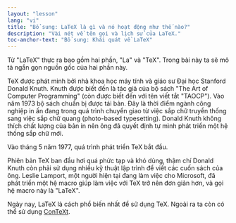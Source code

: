 ```yaml
---
layout: "lesson"
lang: "vi"
title: "Bổ sung: LaTeX là gì và nó hoạt động như thế nào?"
description: "Vài nét về tên gọi và lịch sử của LaTeX."
toc-anchor-text: "Bổ sung: Khái quát về LaTeX"
---
```


Từ "LaTeX" thực ra bao gồm hai phần, "La" và "TeX". Trong bài này ta sẽ mô tả
ngắn gọn nguồn gốc của hai phần này.

TeX được phát minh bởi nhà khoa học máy tính và giáo sư Đại học Stanford
Donald Knuth. Knuth được biết đến là tác giả của bộ sách "The Art of Computer
Programming" (còn được biết đến với tên viết tắt "TAOCP"). Vào năm 1973 bộ sách
chuẩn bị được tái bản. Đây là thời điểm ngành công nghiệp in ấn đang trong quá
trình chuyển giao từ việc sắp chữ truyền thống sang việc sắp chữ quang
(photo-based typesetting). Donald Knuth không thích chất lượng của bản in nên
ông đã quyết định tự mình phát triển một hệ thống sắp chữ mới.

Vào tháng 5 năm 1977, quá trình phát triển TeX bắt đầu.

Phiên bản TeX ban đầu hơi quá phức tạp và khó dùng, thậm chí Donald Knuth còn
phải sử dụng nhiều kỹ thuật lập trình để viết các cuốn sách của ông. Leslie
Lamport, một người hiện tại đang làm việc cho Microsoft, đã phát triển một hệ
macro giúp làm việc với TeX trở nên đơn giản hơn, và gọi hệ macro này là 
"LaTeX".

Ngày nay, LaTeX là cách phổ biến nhất để sử dụng TeX. Ngoài ra ta còn có thể sử
dụng [ConTeXt](https://www.contextgarden.net/).
